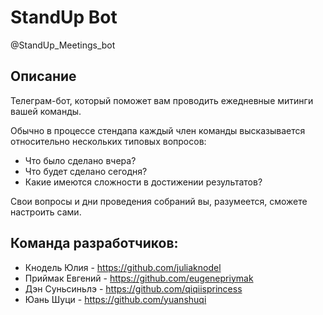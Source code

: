 # StandUp Bot

@StandUp_Meetings_bot

## Описание
Телеграм-бот, который поможет вам проводить ежедневные митинги вашей команды.

Обычно в процессе стендапа каждый член команды высказывается относительно нескольких типовых вопросов:

  + Что было сделано вчера?
  + Что будет сделано сегодня?
  + Какие имеются сложности в достижении результатов?

Свои вопросы и дни проведения собраний вы, разумеется, сможете настроить сами.


## Команда разработчиков:
+ Кнодель Юлия  - https://github.com/juliaknodel
+ Приймак Евгений - https://github.com/eugenepriymak
+ Дэн Суньсиньлэ - https://github.com/qiqiisprincess
+ Юань Шуци - https://github.com/yuanshuqi 
